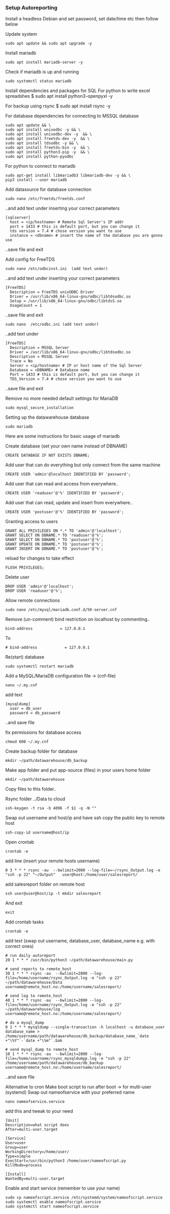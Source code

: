 <h3>Setup Autoreporting</h3>

Install a headless Debian and set password, set date/time etc then follow below

Update system
```
sudo apt update && sudo apt upgrade -y
```

Install mariadb
```
sudo apt install mariadb-server -y
```

Check if mariadb is up and running
```
sudo systemctl status mariadb
```


Install dependencies and packages for SQL
For python to write excel spreadshes
$ sudo apt install python3-openpyxl -y

For backup using rsync
$ sudo apt install rsync -y

For database dependencies for connecting to MSSQL database
```
sudo apt update && \
sudo apt install unixodbc -y && \
sudo apt install unixodbc-dev -y  && \
sudo apt install freetds-dev -y  && \
sudo apt install tdsodbc -y && \
sudo apt install freetds-bin -y  && \
sudo apt install python3-pip -y  && \
sudo apt install python-pyodbc
```

For python to connect to mariadb
```
sudo apt-get install libmariadb3 libmariadb-dev -y && \
pip3 install --user mariadb
```


Add datasource for database connection
```
sudo nano /etc/freetds/freetds.conf
```

..and add text under inserting your correct parameters

```
[sqlserver]
  host = <ip/hostname> # Remote Sql Server's IP addr
  port = 1433 # this is default port, but you can change it
  tds version = 7.4 # chose version you want to use
  instance = <dbname> # insert the name of the database you are gonna use
```
..save file and exit


Add config for FreeTDS
```
sudo nano /etc/odbcinst.ini  (add text under)
```
..and add text under inserting your correct parameters

```
[FreeTDS]
  Description = FreeTDS unixODBC Driver
  Driver = /usr/lib/x86_64-linux-gnu/odbc/libtdsodbc.so
  Setup = /usr/lib/x86_64-linux-gnu/odbc/libtdsS.so
  UsageCount = 1
```
..save file and exit

```
sudo nano  /etc/odbc.ini (add text under)
```
..add text under
```
[FreeTDS]
  Description = MSSQL Server
  Driver = /usr/lib/x86_64-linux-gnu/odbc/libtdsodbc.so
  Description = MSSQL Server
  Trace = No
  Server = <ip/hostname> # IP or host name of the Sql Server
  Database = <DBNAME> # Database name
  Port = 1433 # this is default port, but you can change it
  TDS_Version = 7.4 # chose version you want to use
```
..save file and exit


Remove no more needed default settings for MariaDB
```
sudo mysql_secure_installation
```

Setting up the datawarehouse database
```
sudo mariadb
```


Here are some instructions for basic usage of mariadb

Create database (set your own name instead of DBNAME)
```
CREATE DATABASE IF NOT EXISTS DBNAME;
```
Add user that can do everything but only connect from the same machine
```
CREATE USER 'admin'@localhost IDENTIFIED BY 'password';
```
Add user that can read and access from everywhere..
```
CREATE USER 'readuser'@'%' IDENTIFIED BY 'password';
```
Add user that can read, update and insert from everywhere..
```
CREATE USER 'postuser'@'%' IDENTIFIED BY 'password';
```

Granting access to users
```
GRANT ALL PRIVILEGES ON *.* TO 'admin'@'localhost';
GRANT SELECT ON DBNAME.* TO 'readuser'@'%';
GRANT SELECT ON DBNAME.* TO 'postuser'@'%';
GRANT UPDATE ON DBNAME.* TO 'postuser'@'%';
GRANT INSERT ON DBNAME.* TO 'postuser'@'%';
```

reload for changes to take effect
```
FLUSH PRIVILEGES;
```

Delete user
```
DROP USER 'admin'@'localhost';
DROP USER 'readuser'@'%';
```

Allow remote connections
```
sudo nano /etc/mysql/mariadb.conf.d/50-server.cnf
```
Remove (un-comment) bind restriction on localhost by commenting..
```
bind-address            = 127.0.0.1
```
To
```
# bind-address            = 127.0.0.1
```

Re(start) database
```
sudo systemctl restart mariadb
```

Add a MySQL/MariaDB configuration file -> (cnf-file)
```
nano ~/.my.cnf
```

add text
```
[mysqldump]
  user = db_user
  password = db_password
```
..and save file

fix permissions for database access
```
chmod 600 ~/.my.cnf
```

Create backup folder for database
```
mkdir ~/path/datawarehouse/db_backup
```

Make app folder and put app-source (files) in your users home folder
```
mkdir ~/path/datawarehouse
```

Copy files to this folder..


Rsync folder ../Data to cloud
```
ssh-keygen -t rsa -b 4096 -f $1 -q -N ""
```

Swap out username and host/ip and have ssh copy the public key to remote host
```
ssh-copy-id username@host/ip
```

Open crontab
```
crontab -e
```

add line (insert your remote hosts username)
```
0 3 * * * rsync -au  --bwlimit=2000 --log-file=~/rsync_Output.log -e "ssh -p 22" "~/Output"   user@host:/home/user/salesreport/
```

add salesreport folder on remote host
```
ssh user@user@host/ip -t mkdir salesreport
```

And exit
```
exit
```

Add crontab tasks
```
crontab -e
```

add text (swap out username, database_user, database_name e.g. with correct ones)
```
# run daily autoreport
20 1 * * * /usr/bin/python3 ~/path/datawarehouse/main.py

# send reports to remote_host
30 1 * * * rsync -au  --bwlimit=2000 --log-file=/home/username/rsync_Output.log -e "ssh -p 22" ~/path/datawarehouse/Data   username@remote_host.no:/home/username/salesreport/

# send log to remote_host
40 1 * * * rsync -au  --bwlimit=2000 --log-file=/home/username/rsync_Output.log -e "ssh -p 22" ~/path/datawarehouse/log   username@remote_host.no:/home/username/salesreport/

# do a mysql_dump
0 1 * * * mysqldump --single-transaction -h localhost -u database_user database_name >  /home/username/path/datawarehouse/db_backup/database_name_`date +"\%Y"`-`date +"\%m"`.bak

# send mysql_dump to remote_host
10 1 * * * rsync -au  --bwlimit=2000 --log-file=/home/username/rsync_mysqldumpp.log -e "ssh -p 22" /home/username/path/datawarehouse/db_backup   username@remote_host.no:/home/username/salesreport/

```

..and save file


Alternative to cron
Make boot script to run after boot -> for multi-user (systemd)
Swap out nameofservice with your preferred name
```
nano nameofservice.service
```

add this and tweak to your need
```
[Unit]
Description=what script does
After=multi-user.target

[Service]
User=user
Group=user
WorkingDirectory=/home/user/
Type=simple
ExecStart=/usr/bin/python3 /home/user/nameofscript.py
KillMode=process

[Install]
WantedBy=multi-user.target
```

Enable and start service (remember to use your name)
```
sudo cp nameofscript.service /etc/systemd/system/nameofscript.service
sudo systemctl enable nameofscript.service
sudo systemctl start nameofscript.service
```

